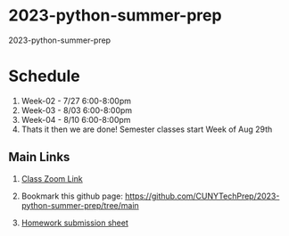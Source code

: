 # 2023-python-summer-prep
2023-python-summer-prep

# Schedule
1. Week-02 - 7/27 6:00-8:00pm
2. Week-03 - 8/03 6:00-8:00pm
3. Week-04 - 8/10 6:00-8:00pm
4. Thats it then we are done! Semester classes start Week of Aug 29th

## Main Links

1. [Class Zoom Link](https://us02web.zoom.us/j/88463717251?pwd=UUtmODJLeDdOa3RYcU9zeXl4QU9uQT09)

2. Bookmark this github page: https://github.com/CUNYTechPrep/2023-python-summer-prep/tree/main


3. [Homework submission sheet](https://docs.google.com/spreadsheets/d/1nGKPrK0eVpAzL5w4TSKv9w0TzCUVj9tyjxttTJQQRyk/edit?usp=sharing)


